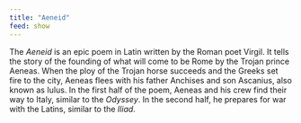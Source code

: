 ```yaml
---
title: "Aeneid"
feed: show
---
```


The _Aeneid_ is an epic poem in Latin written by the Roman poet Virgil. It tells the story of the founding of what will come to be Rome by the Trojan prince Aeneas. When the ploy of the Trojan horse succeeds and the Greeks set fire to the city, Aeneas flees with his father Anchises and son Ascanius, also known as Iulus. In the first half of the poem, Aeneas and his crew find their way to Italy, similar to the _Odyssey_. In the second half, he prepares for war with the Latins, similar to the _Iliad_.